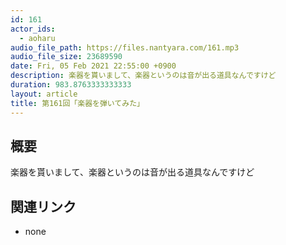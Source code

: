 ```yaml
---
id: 161
actor_ids:
  - aoharu
audio_file_path: https://files.nantyara.com/161.mp3
audio_file_size: 23689590
date: Fri, 05 Feb 2021 22:55:00 +0900
description: 楽器を貰いまして、楽器というのは音が出る道具なんですけど
duration: 983.8763333333333
layout: article
title: 第161回「楽器を弾いてみた」
---
```

## 概要

楽器を貰いまして、楽器というのは音が出る道具なんですけど

## 関連リンク

* none
